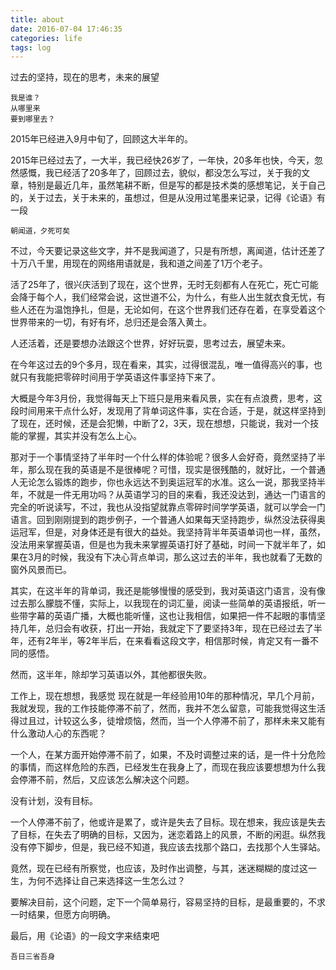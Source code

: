 ```yaml
---
title: about
date: 2016-07-04 17:46:35
categories: life
tags: log
---
```

 
过去的坚持，现在的思考，未来的展望

    我是谁？
    从哪里来
    要到哪里去？

2015年已经进入9月中旬了，回顾这大半年的。

2015年已经过去了，一大半，我已经快26岁了，一年快，20多年也快，今天，忽然感慨，我已经活了20多年了，回顾过去，貌似，都没怎么写过，关于我的文章，特别是最近几年，虽然笔耕不断，但是写的都是技术类的感想笔记，关于自己的，关于过去，关于未来的，虽想过，但是从没用过笔墨来记录，记得《论语》有一段

    朝闻道，夕死可矣

不过，今天要记录这些文字，并不是我闻道了，只是有所想，离闻道，估计还差了十万八千里，用现在的网络用语就是，我和道之间差了1万个老子。

活了25年了，很兴庆活到了现在，这个世界，无时无刻都有人在死亡，死亡可能会降于每个人，我们经常会说，这世道不公，为什么，有些人出生就衣食无忧，有些人还在为温饱挣扎，但是，无论如何，在这个世界我们还存在着，在享受着这个世界带来的一切，有好有坏，总归还是会落入黄土。

人还活着，还是要想办法跟这个世界，好好玩耍，思考过去，展望未来。

在今年这过去的9个多月，现在看来，其实，过得很混乱，唯一值得高兴的事，也就只有我能把零碎时间用于学英语这件事坚持下来了。

大概是今年3月份，我觉得每天上下班只是用来看风景，实在有点浪费，思考，这段时间用来干点什么好，发现用了背单词这件事，实在合适，于是，就这样坚持到了现在，还时候，还是会犯懒，中断了2，3天，现在想想，只能说，我对一个技能的掌握，其实并没有怎么上心。

那对于一个事情坚持了半年时一个什么样的体验呢？很多人会好奇，竟然坚持了半年，那么现在我的英语是不是很棒呢？可惜，现实是很残酷的，就好比，一个普通人无论怎么锻炼的跑步，你也永远达不到奥运冠军的水准。这么一说，那我坚持半年，不就是一件无用功吗？从英语学习的目的来看，我还没达到，通达一门语言的完全的听说读写，不过，我也从没指望就靠点零碎时间学学英语，就可以学会一门语言。回到刚刚提到的跑步例子，一个普通人如果每天坚持跑步，纵然没法获得奥运冠军，但是，对身体还是有很大的益处。我坚持背半年英语单词也一样，虽然，没法用来掌握英语，但是也为我未来掌握英语打好了基础，时间一下就半年了，如果在3月的时候，我没有下决心背点单词，那么这过去的半年，我也就看了无数的窗外风景而已。

其实，在这半年的背单词，我还是能够慢慢的感受到，我对英语这门语言，没有像过去那么朦胧不懂，实际上，以我现在的词汇量，阅读一些简单的英语报纸，听一些带字幕的英语广播，大概也能听懂，这也让我相信，如果把一件不起眼的事情坚持几年，总归会有收获，打出一开始，我就定下了要坚持3年，现在已经过去了半年，还有2年半，等2年半后，在来看看这段文字，相信那时候，肯定又有一番不同的感悟。

然而，这半年，除却学习英语以外，其他都很失败。

工作上，现在想想，我感觉 现在就是一年经验用10年的那种情况，早几个月前，我就发现，我的工作技能停滞不前了，然而，我并不怎么留意，可能我觉得这生活得过且过，计较这么多，徒增烦恼，然而，当一个人停滞不前了，那样未来又能有什么激动人心的东西呢？

一个人，在某方面开始停滞不前了，如果，不及时调整过来的话，是一件十分危险的事情，而这样危险的东西，已经发生在我身上了，而现在我应该要想想为什么我会停滞不前，然后，又应该怎么解决这个问题。

没有计划，没有目标。

一个人停滞不前了，他或许是累了，或许是失去了目标。现在想来，我应该是失去了目标，在失去了明确的目标，又因为，迷恋着路上的风景，不断的闲逛。纵然我没有停下脚步，但是，我已经不知道，我应该去找那个路口，去找那个人生驿站。

竟然，现在已经有所察觉，也应该，及时作出调整，与其，迷迷糊糊的度过这一生，为何不选择让自己来选择这一生怎么过？

要解决目前，这个问题，定下一个简单易行，容易坚持的目标，是最重要的，不求一时结果，但愿方向明确。

最后，用《论语》的一段文字来结束吧

    吾日三省吾身

